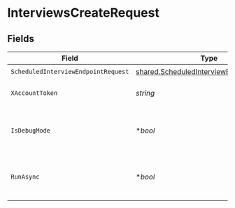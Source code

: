 # InterviewsCreateRequest


## Fields

| Field                                                                                                | Type                                                                                                 | Required                                                                                             | Description                                                                                          |
| ---------------------------------------------------------------------------------------------------- | ---------------------------------------------------------------------------------------------------- | ---------------------------------------------------------------------------------------------------- | ---------------------------------------------------------------------------------------------------- |
| `ScheduledInterviewEndpointRequest`                                                                  | [shared.ScheduledInterviewEndpointRequest](../../models/shared/scheduledinterviewendpointrequest.md) | :heavy_check_mark:                                                                                   | N/A                                                                                                  |
| `XAccountToken`                                                                                      | *string*                                                                                             | :heavy_check_mark:                                                                                   | Token identifying the end user.                                                                      |
| `IsDebugMode`                                                                                        | **bool*                                                                                              | :heavy_minus_sign:                                                                                   | Whether to include debug fields (such as log file links) in the response.                            |
| `RunAsync`                                                                                           | **bool*                                                                                              | :heavy_minus_sign:                                                                                   | Whether or not third-party updates should be run asynchronously.                                     |